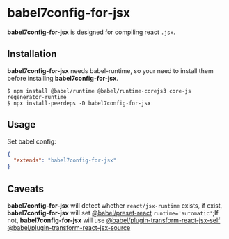# babel7config-for-jsx

**babel7config-for-jsx** is designed for compiling react `.jsx`. 

## Installation

**babel7config-for-jsx** needs babel-runtime, so your need to install them before installing **babel7config-for-jsx**.

```shell
$ npm install @babel/runtime @babel/runtime-corejs3 core-js regenerator-runtime
$ npx install-peerdeps -D babel7config-for-jsx
```

## Usage

Set babel config:

```json
{
  "extends": "babel7config-for-jsx"
}
```


## Caveats

**babel7config-for-jsx** will detect whether `react/jsx-runtime` exists, if exist, **babel7config-for-jsx** will set [@babel/preset-react](https://babeljs.io/docs/en/babel-preset-react) `runtime='automatic'`;If not, **babel7config-for-jsx** will use [@babel/plugin-transform-react-jsx-self](https://babeljs.io/docs/en/babel-plugin-transform-react-jsx-self)
[@babel/plugin-transform-react-jsx-source](@babel/plugin-transform-react-jsx-source)
